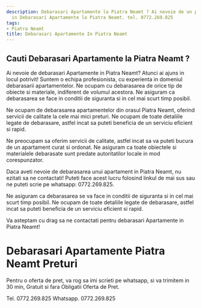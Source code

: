 ```yaml
---
description: Debarasari Apartamente la Piatra Neamt ? Ai nevoie de un profesionist
  in Debarasari Apartamente la Piatra Neamt. tel. 0772.269.825
tags:
- Piatra Neamt
title: Debarasari Apartamente In Piatra Neamt
---
```



## Cauti Debarasari Apartamente la Piatra Neamt ?

Ai nevoie de debarasari Apartamente in Piatra Neamt? Atunci ai ajuns in locul potrivit! Suntem o echipa profesionista, cu experienta in domeniul debarasarii apartamentelor. Ne ocupam cu debarasarea de orice tip de obiecte si materiale, indiferent de volumul acestora. Ne asiguram ca debarasarea se face in conditii de siguranta si in cel mai scurt timp posibil. 

Ne ocupam de debarasarea apartamentelor din orasul Piatra Neamt, oferind servicii de calitate la cele mai mici preturi. Ne ocupam de toate detaliile legate de debarasare, astfel incat sa puteti beneficia de un serviciu eficient si rapid. 

Ne preocupam sa oferim servicii de calitate, astfel incat sa va puteti bucura de un apartament curat si ordonat. Ne asiguram ca toate obiectele si materialele debarasate sunt predate autoritatilor locale in mod corespunzator. 

Daca aveti nevoie de debarasarea unui apartament in Piatra Neamt, nu ezitati sa ne contactati! Puteti face acest lucru folosind linkul de mai sus sau ne puteti scrie pe whatsapp: 0772.269.825.  

Ne asiguram ca debarasarea se va face in conditii de siguranta si in cel mai scurt timp posibil. Ne ocupam de toate detaliile legate de debarasare, astfel incat sa puteti beneficia de un serviciu eficient si rapid. 

Va asteptam cu drag sa ne contactati pentru debarasari Apartamente in Piatra Neamt!

# Debarasari Apartamente Piatra Neamt Preturi
Pentru o oferta de pret, va rog sa imi scrieti pe whatsapp, si va trimitem in 30 min, Gratuit si fara Obligatii Oferta de Pret.

Tel. 0772.269.825
Whatsapp. 0772.269.825